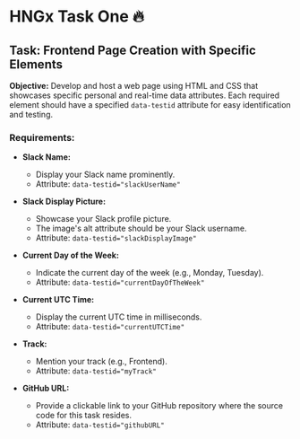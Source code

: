 # HNGx Task One 🔥

## Task: Frontend Page Creation with Specific Elements

**Objective:** Develop and host a web page using HTML and CSS that showcases specific personal and real-time data attributes. Each required element should have a specified `data-testid` attribute for easy identification and testing.

### Requirements:

- **Slack Name:**

  - Display your Slack name prominently.
  - Attribute: `data-testid="slackUserName"`

- **Slack Display Picture:**

  - Showcase your Slack profile picture.
  - The image's alt attribute should be your Slack username.
  - Attribute: `data-testid="slackDisplayImage"`

- **Current Day of the Week:**

  - Indicate the current day of the week (e.g., Monday, Tuesday).
  - Attribute: `data-testid="currentDayOfTheWeek"`

- **Current UTC Time:**

  - Display the current UTC time in milliseconds.
  - Attribute: `data-testid="currentUTCTime"`

- **Track:**

  - Mention your track (e.g., Frontend).
  - Attribute: `data-testid="myTrack"`

- **GitHub URL:**
  - Provide a clickable link to your GitHub repository where the source code for this task resides.
  - Attribute: `data-testid="githubURL"`
